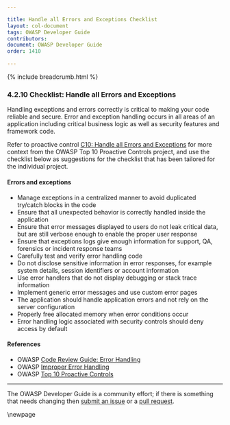 ```yaml
---

title: Handle all Errors and Exceptions Checklist
layout: col-document
tags: OWASP Developer Guide
contributors:
document: OWASP Developer Guide
order: 1410

---
```


{% include breadcrumb.html %}

### 4.2.10 Checklist: Handle all Errors and Exceptions

Handling exceptions and errors correctly is critical to making your code reliable and secure.
Error and exception handling occurs in all areas of an application including critical business logic
as well as security features and framework code.

Refer to proactive control [C10: Handle all Errors and Exceptions][control10]
for more context from the OWASP Top 10 Proactive Controls project,
and use the checklist below as suggestions for the checklist that has been tailored for the individual project.

#### Errors and exceptions

* Manage exceptions in a centralized manner to avoid duplicated try/catch blocks in the code
* Ensure that all unexpected behavior is correctly handled inside the application
* Ensure that error messages displayed to users do not leak critical data,
    but are still verbose enough to enable the proper user response
* Ensure that exceptions logs give enough information for support, QA, forensics or incident response teams
* Carefully test and verify error handling code
* Do not disclose sensitive information in error responses, for example
    system details, session identifiers or account information
* Use error handlers that do not display debugging or stack trace information
* Implement generic error messages and use custom error pages
* The application should handle application errors and not rely on the server configuration
* Properly free allocated memory when error conditions occur
* Error handling logic associated with security controls should deny access by default

#### References

* OWASP [Code Review Guide: Error Handling][review]
* OWASP [Improper Error Handling][handle]
* OWASP [Top 10 Proactive Controls][proactive10]

----

The OWASP Developer Guide is a community effort; if there is something that needs changing
then [submit an issue][issue060210] or a [pull request][pr].

[control10]: https://owasp.org/www-project-proactive-controls/v3/en/c10-errors-exceptions
[handle]: https://owasp.org/www-community/Improper_Error_Handling
[issue060210]: https://github.com/OWASP/www-project-developer-guide/issues/new?labels=enhancement&template=request.md&title=Update:%2006-design/02-web-app-checklist/10-handle-errors-exceptions
[pr]: https://github.com/OWASP/www-project-developer-guide/pulls
[proactive10]: https://owasp.org/www-project-proactive-controls/
[review]: https://owasp.org/www-project-code-review-guide/

\newpage
